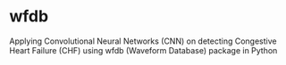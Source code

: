 # wfdb
Applying Convolutional Neural Networks (CNN) on detecting Congestive Heart Failure (CHF) using wfdb (Waveform Database) package in Python
